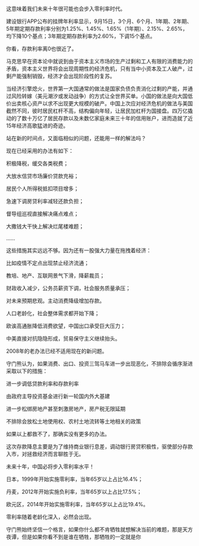 



这意味着我们未来十年很可能也会步入零利率时代。

建设银行APP公布的挂牌年利率显示，9月15日，3个月、6个月、1年期、2年期、5年期定期存款利率分别为1.25%、1.45%、1.65%（1年期）、2.15%、2.65%，均下降10个基点；3年期定期存款利率为2.60%，下调15个基点。

你看，存款利率离0也很近了。

马克思早在资本论中就说到由于资本主义市场的生产过剩和工人有限的消费能力的矛盾，资本主义世界将会出现周期性的经济危机，只有当中小资本及工人破产，过剩产能强制销毁，经济才会出现阶段性的复苏。

当经济引擎熄火，世界第一大国通常的做法是国家负债负责消化过剩的产能，并通过风险转嫁（美元潮汐或发动战争）的方式让全世界买单。小国的做法是向大国低价出卖核心资产以求不出现更大规模的破产。中国上次应对经济危机的做法与美国截然不同，彼时居民杠杆不高，结构偏向年轻，让居民加杠杆为国接盘。四万亿撬动的了数十万亿了居民存款以及未数亿家庭未来三十年的信用账户，进而造就了近15年经济高歌猛进的奇迹。

站在新的时间点，又面临相似的问题，还能用一样的解法吗？

  


现在已经采用的办法有如下：

积极降税，缓交各类税费；

大放水信贷市场廉价贷款充裕；

居民个人所得税抵扣项目增多；

急速下调房贷利率减轻还款负担；

督导组巡视直接解决痛点难点；

大撒钱大干快上解决烂尾楼难题；

……

这些措施其实远远不够。因为还有一股强大力量在拖拽着经济：

比如疫情不定点出现禁止经济流通；

教培、地产、互联网景气下滑，降薪裁员；

财政收入减少，公务员薪资下调，社会服务质量承压；

对未来预期悲观。主动消费降级增加存款。

人口老龄化，社会整体需求都开始下降；

欧诶高通胀降低消费欲望，中国出口承受巨大压力；

中美直接对抗隐隐形成，贸易保守主义继续抬头。

2008年的老办法已经不适用现在的新问题。

  


守门熊认为，如果消费、出口、投资三驾马车进一步出现恶化，不排除会循序渐进采取以下的措施：

进一步调低贷款利率和存款利率

由政府主导投资基金进行新一轮国内外大基建

进一步松绑房地产甚至刺激房地产，房产税无限延期

不排除会放松土地使用权、农村土地流转等土地相关的政策

如果以上都救不了，那确实没有更多的办法。

这次存款降息主要是为了维持商业银行息差，调动银行房贷积极性，驱使部分存款入市，对拯救经济而言聊胜于无。

未来十年，中国必将步入零利率水平！

日本，1999年开始实施零利率，当年65岁以上占比16.4%；

丹麦，2012年开始实施负利率，当年65岁以上占比17.5%；

欧元区，2014年开始实施零利率，当年65岁以上占比19.4%。

零利率随着老龄化深入，必然会出现。

守门熊始终坚信一个格言，如果你什么都不肯牺牲就想解决当前的难题，那是天方夜谭，但是如果你看不到是谁在牺牲，那牺牲的一定就是你





